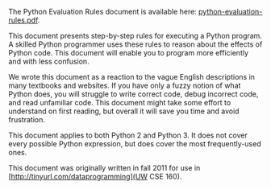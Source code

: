 The Python Evaluation Rules document is available here: [python-evaluation-rules.pdf](PDF).

<!-- This following text is verbatim from the introduction to the document. -->

This document presents step-by-step rules for executing a Python program. A
skilled Python programmer uses these rules to reason about the effects of
Python code. This document will enable you to program more efficiently and
with less confusion.

We wrote this document as a reaction to
the vague English descriptions in many textbooks and websites.
If you have only a fuzzy notion of what Python does, you will struggle to write
correct code, debug incorrect code, and read unfamiliar code.
This document might take some effort to understand on first reading, but
overall it will save you time and avoid frustration.

This document applies to both Python 2 and Python 3.
It does not cover every possible Python expression, but does cover the
most frequently-used ones.

This document was originally written in fall 2011 for use in 
[http://tinyurl.com/dataprogramming](UW CSE 160).
